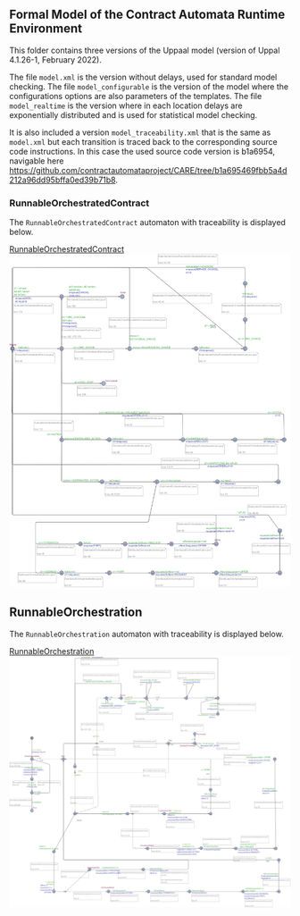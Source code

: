 ## Formal Model of the Contract Automata Runtime Environment

This folder contains three versions of the Uppaal model (version of Uppal 4.1.26-1, February 2022).

The file `model.xml` is the version without delays, used for standard model checking.
The file `model_configurable` is the version of the model where the configurations options are also parameters of the templates. 
The file `model_realtime` is the version where in each location delays are exponentially distributed and is used for statistical model checking. 

It is also included a version `model_traceability.xml` that is the same as `model.xml` but  each transition is traced back to the corresponding source code instructions.
In this case the used source code version is b1a6954, navigable here https://github.com/contractautomataproject/CARE/tree/b1a695469fbb5a4d212a96dd95bffa0ed39b71b8. 




### RunnableOrchestratedContract

The `RunnableOrchestratedContract` automaton with traceability is displayed below.

[RunnableOrchestratedContract](https://github.com/contractautomataproject/CARE/raw/master/src/spec/uppaal/RunnableOrchestratedContract.svg?sanitize=true)
<img src="https://raw.githubusercontent.com/contractautomataproject/CARE/master/src/spec/uppaal/RunnableOrchestratedContract.svg?sanitize=true">



## RunnableOrchestration


The `RunnableOrchestration` automaton with traceability is displayed below.

[RunnableOrchestration](https://github.com/contractautomataproject/CARE/raw/master/src/spec/uppaal/RunnableOrchestration.svg?sanitize=true)
<img src="https://raw.githubusercontent.com/contractautomataproject/CARE/9b9ebda1528394b868272c8672e4d96b5ce6ee09/src/spec/uppaal/RunnableOrchestration.svg?sanitize=true">
